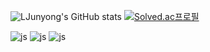 ![LJunyong's GitHub stats](https://github-readme-stats.vercel.app/api?username=LJunyong&show_icons=true&theme=graywhite)
[![Solved.ac프로필](http://mazassumnida.wtf/api/v2/generate_badge?boj=mastermath)](https://solved.ac/mastermath)
<br>

![js](https://img.shields.io/badge/Python-3776AB?style=for-the-badge&logo=python&logoColor=white)
![js](https://img.shields.io/badge/C%2B%2B-00599C?style=for-the-badge&logo=c%2B%2B&logoColor=white)
![js](https://img.shields.io/badge/HTML-239120?style=for-the-badge&logo=html5&logoColor=white)

